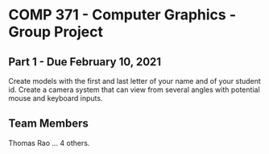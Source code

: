 # COMP 371 - Computer Graphics - Group Project
## Part 1 - Due February 10, 2021
Create models with the first and last letter of your name and of your student id.
Create a camera system that can view from several angles with potential mouse and keyboard inputs.

## Team Members
Thomas Rao
... 4 others.